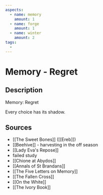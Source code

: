 ```yaml
---
aspects: 
  - name: memory
    amount: 1
  - name: forge
    amount: 1
  - name: winter
    amount: 2
tags:
  - 
---
```


# Memory - Regret

## Description
Memory: Regret

Every choice has its shadow.
## Sources
- [[The Sweet Bones]] ([[Ereb]])
- [[Beehive]] - harvesting in the off season
- [[Lady Eva's Repose]]
- failed study
- [[Chione at Abydos]]
- [[Annals of St Brandans]]
- [[The Five Letters on Memory]]
- [[The Fallen Cross]]
- [[On the White]]
- [[The Ivory Book]]